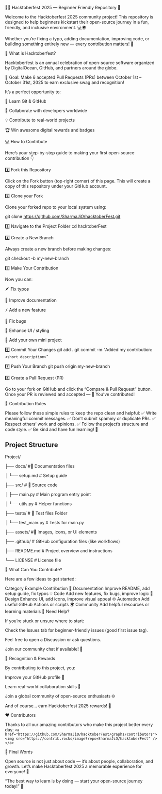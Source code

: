 🎃✨ Hacktoberfest 2025 — Beginner Friendly Repository 🚀

Welcome to the Hacktoberfest 2025 community project!
This repository is designed to help beginners kickstart their open-source journey in a fun, friendly, and inclusive environment. 💻🌍

Whether you’re fixing a typo, adding documentation, improving code, or building something entirely new — every contribution matters! 💪

🌟 What is Hacktoberfest?

Hacktoberfest
 is an annual celebration of open-source software organized by DigitalOcean, GitHub, and partners around the globe.

🎯 Goal: Make 6 accepted Pull Requests (PRs) between October 1st – October 31st, 2025 to earn exclusive swag and recognition!

It’s a perfect opportunity to:

🧠 Learn Git & GitHub

🤝 Collaborate with developers worldwide

💡 Contribute to real-world projects

🏆 Win awesome digital rewards and badges

💻 How to Contribute

Here’s your step-by-step guide to making your first open-source contribution 👇

1️⃣ Fork this Repository

Click on the Fork button (top-right corner) of this page.
This will create a copy of this repository under your GitHub account.

2️⃣ Clone your Fork

Clone your forked repo to your local system using:

git clone https://github.com/SharmaJiO/hacktoberFest.git

3️⃣ Navigate to the Project Folder
cd hacktoberFest

4️⃣ Create a New Branch

Always create a new branch before making changes:

git checkout -b my-new-branch

5️⃣ Make Your Contribution

Now you can:

🪶 Fix typos

📘 Improve documentation

⚡ Add a new feature

🐞 Fix bugs

🎨 Enhance UI / styling

🧩 Add your own mini project

6️⃣ Commit Your Changes
git add .
git commit -m "Added my contribution: `<short description>`"

7️⃣ Push Your Branch
git push origin my-new-branch

8️⃣ Create a Pull Request (PR)

Go to your fork on GitHub and click the “Compare & Pull Request” button.
Once your PR is reviewed and accepted — 🎉 You’ve contributed!

🧭 Contribution Rules

Please follow these simple rules to keep the repo clean and helpful:
✅ Write meaningful commit messages.
✅ Don’t submit spammy or duplicate PRs.
✅ Respect others’ work and opinions.
✅ Follow the project’s structure and code style.
✅ Be kind and have fun learning! 💙


## Project Structure

Project/

├── docs/                 #📁 Documentation files

│   └── setup.md           # Setup guide

├── src/                  # 📁 Source code

│   ├── main.py            # Main program entry point

│   └── utils.py           # Helper functions

├── tests/                # 📁 Test files Folder

│   └── test_main.py       # Tests for main.py

├── assets/               #📁 Images, icons, or UI elements

├── .github/              # GitHub configuration files (like workflows)

├── README.md             # Project overview and instructions

└── LICENSE               # License file

📁 What Can You Contribute?

Here are a few ideas to get started:

Category	Example Contribution
🧾 Documentation	Improve README, add setup guide, fix typos
💡 Code	Add new features, fix bugs, improve logic
🎨 Design	Enhance UI, add icons, improve visual appeal
⚙️ Automation	Add useful GitHub Actions or scripts
🌍 Community	Add helpful resources or learning materials
💬 Need Help?

If you’re stuck or unsure where to start:

Check the Issues tab for beginner-friendly issues (good first issue tag).

Feel free to open a Discussion or ask questions.

Join our community chat if available! 💬

🏅 Recognition & Rewards

By contributing to this project, you:

Improve your GitHub profile 💼

Learn real-world collaboration skills 🔧

Join a global community of open-source enthusiasts 🌐

And of course… earn Hacktoberfest 2025 rewards! 🎁

❤️ Contributors

Thanks to all our amazing contributors who make this project better every day:
`<a href="https://github.com/SharmaJiO/hacktoberFest/graphs/contributors">`
`<img src="https://contrib.rocks/image?repo=SharmaJiO/hacktoberFest" />`
`</a>`

🌈 Final Words

Open source is not just about code — it’s about people, collaboration, and growth.
Let’s make Hacktoberfest 2025 a memorable experience for everyone! 🌟

“The best way to learn is by doing — start your open-source journey today!” 💪
